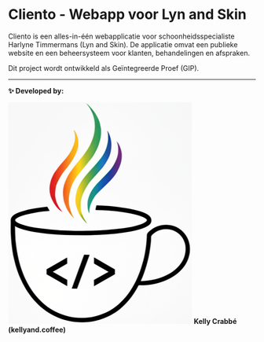 # Cliento - Webapp voor Lyn and Skin

Cliento is een alles-in-één webapplicatie voor schoonheidsspecialiste Harlyne Timmermans (Lyn and Skin). De applicatie omvat een publieke website en een beheersysteem voor klanten, behandelingen en afspraken.

Dit project wordt ontwikkeld als Geïntegreerde Proef (GIP).

---

**✨ Developed by:**

[![Logo van Kelly and Coffee](docs/assets/Kelly_and_Coffee.png)](https://github.com/moonwitch)
**Kelly Crabbé (kellyand.coffee)**
